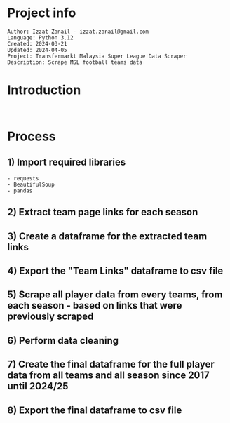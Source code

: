 # Project info
```
Author: Izzat Zanail - izzat.zanail@gmail.com
Language: Python 3.12
Created: 2024-03-21
Updated: 2024-04-05
Project: Transfermarkt Malaysia Super League Data Scraper
Description: Scrape MSL football teams data
```

# Introduction
```


```


# Process

## 1) Import required libraries
```
- requests
- BeautifulSoup
- pandas
```

## 2) Extract team page links for each season


## 3) Create a dataframe for the extracted team links


## 4) Export the "Team Links" dataframe to csv file


## 5) Scrape all player data from every teams, from each season - based on links that were previously scraped


## 6) Perform data cleaning


## 7) Create the final dataframe for the full player data from all teams and all season since 2017 until 2024/25


## 8) Export the final dataframe to csv file

